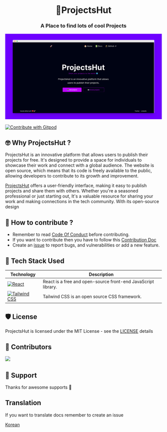 <div align="center">
<h1>🥑ProjectsHut</h1> 
<h3>A Place to find lots of cool Projects</h3>
</div>

![ProjectsHut](/images/projectshut.png)

<a href="https://gitpod.io/#https://github.com/priyankarpal/ProjectsHut">
  <img
    src="https://img.shields.io/badge/Contribute%20with-Gitpod-908a85?logo=gitpod"
    alt="Contribute with Gitpod" height="23px"
  />
</a>

## 🤓 Why ProjectsHut ?

ProjectsHut is an innovative platform that allows users to publish their projects for free. It's designed to provide a space for individuals to showcase their work and connect with a global audience. The website is open source, which means that its code is freely available to the public, allowing developers to contribute to its growth and improvement.

[ProjectsHut](https://projectshut.vercel.app) offers a user-friendly interface, making it easy to publish projects and share them with others. Whether you're a seasoned professional or just starting out, It's a valuable resource for sharing your work and making connections in the tech community. With its open-source design

## 🤔 How to contribute ?

- Remember to read [Code Of Conduct](https://github.com/priyankarpal/ProjectsHut/blob/main/CODE_OF_CONDUCT.md) before contributing.
- If you want to contribute then you have to follow this [Contribution Doc](/contributing.md)
- Create an [issue](https://github.com/priyankarpal/ProjectsHut/issues/new/choose) to report bugs, and vulnerabilities or add a new feature.

## 🧰 Tech Stack Used

| Technology                                                                                                                                           | Description                                                   |
| ---------------------------------------------------------------------------------------------------------------------------------------------------- | ------------------------------------------------------------- |
| [![React](https://img.shields.io/badge/-React-blue?style=flat-square&logo=react&logoColor=white)](https://reactjs.org/)                              | React is a free and open-source front-end JavaScript library. |
| [![Tailwind CSS](https://img.shields.io/badge/-Tailwind%20CSS-38B2AC?style=flat-square&logo=tailwind-css&logoColor=white)](https://tailwindcss.com/) | Tailwind CSS is an open source CSS framework.                 |

## 🛡️ License

ProjectsHut is licensed under the MIT License - see the [LICENSE](https://github.com/priyankarpal/ProjectsHut/blob/main/LICENSE) details

## 🤝 Contributors

<a href="https://github.com/priyankarpal/ProjectsHut/graphs/contributors">
  <img src="https://contrib.rocks/image?repo=priyankarpal/ProjectsHut" />
</a>

## 🙏 Support

Thanks for awesome supports 🙏

## Translation
If you want to translate docs remember to create an issue

[Korean](https://github.com/priyankarpal/ProjectsHut/tree/main/translations/Korean)
